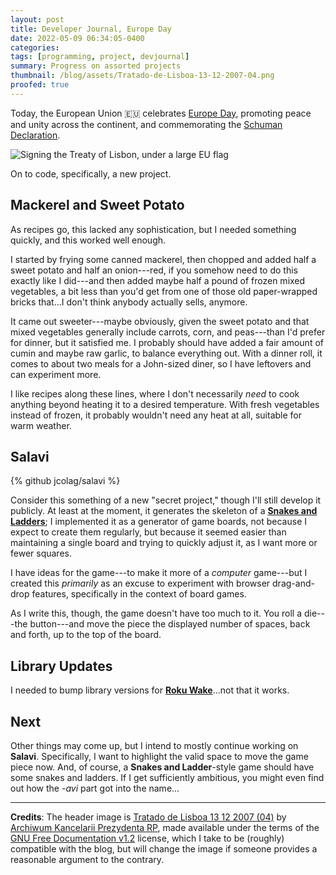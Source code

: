 ```yaml
---
layout: post
title: Developer Journal, Europe Day
date: 2022-05-09 06:34:05-0400
categories:
tags: [programming, project, devjournal]
summary: Progress on assorted projects
thumbnail: /blog/assets/Tratado-de-Lisboa-13-12-2007-04.png
proofed: true
---
```


Today, the European Union 🇪🇺 celebrates [Europe Day](https://en.wikipedia.org/wiki/Europe_Day), promoting peace and unity across the continent, and commemorating the [Schuman Declaration](https://en.wikipedia.org/wiki/Schuman_Declaration).

![Signing the Treaty of Lisbon, under a large EU flag](/blog/assets/Tratado-de-Lisboa-13-12-2007-04.png "I appreciate that the people whose faces we can see look like they want to ignore the giant flag lurking behind them...")

On to code, specifically, a new project.

## Mackerel and Sweet Potato

As recipes go, this lacked any sophistication, but I needed something quickly, and this worked well enough.

I started by frying some canned mackerel, then chopped and added half a sweet potato and half an onion---red, if you somehow need to do this exactly like I did---and then added maybe half a pound of frozen mixed vegetables, a bit less than you'd get from one of those old paper-wrapped bricks that...I don't think anybody actually sells, anymore.

It came out sweeter---maybe obviously, given the sweet potato and that mixed vegetables generally include carrots, corn, and peas---than I'd prefer for dinner, but it satisfied me.  I probably should have added a fair amount of cumin and maybe raw garlic, to balance everything out.  With a dinner roll, it comes to about two meals for a John-sized diner, so I have leftovers and can experiment more.

I like recipes along these lines, where I don't necessarily *need* to cook anything beyond heating it to a desired temperature.  With fresh vegetables instead of frozen, it probably wouldn't need any heat at all, suitable for warm weather.

## Salavi

{% github jcolag/salavi %}

Consider this something of a new "secret project," though I'll still develop it publicly.  At least at the moment, it generates the skeleton of a [**Snakes and Ladders**](https://en.wikipedia.org/wiki/Snakes_and_ladders); I implemented it as a generator of game boards, not because I expect to create them regularly, but because it seemed easier than maintaining a single board and trying to quickly adjust it, as I want more or fewer squares.

I have ideas for the game---to make it more of a *computer* game---but I created this *primarily* as an excuse to experiment with browser drag-and-drop features, specifically in the context of board games.

As I write this, though, the game doesn't have too much to it.  You roll a die---the button---and move the piece the displayed number of spaces, back and forth, up to the top of the board.

## Library Updates

I needed to bump library versions for [**Roku Wake**](https://github.com/jcolag/RokuWake)...not that it works.

## Next

Other things may come up, but I intend to mostly continue working on **Salavi**.  Specifically, I want to highlight the valid space to move the game piece now.  And, of course, a **Snakes and Ladder**-style game should have some snakes and ladders.  If I get sufficiently ambitious, you might even find out how the *-avi* part got into the name...

* * *

**Credits**:  The header image is [Tratado de Lisboa 13 12 2007 (04)](https://commons.wikimedia.org/wiki/File:Tratado_de_Lisboa_13_12_2007_%2804%29.jpg) by [Archiwum Kancelarii Prezydenta RP](https://www.prezydent.pl/), made available under the terms of the [GNU Free Documentation v1.2](https://www.gnu.org/licenses/old-licenses/fdl-1.2.html) license, which I take to be (roughly) compatible with the blog, but will change the image if someone provides a reasonable argument to the contrary.
